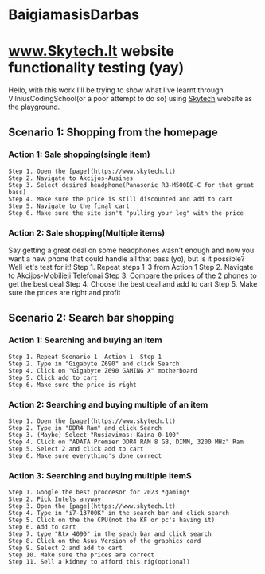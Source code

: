 # BaigiamasisDarbas

# www.Skytech.lt website functionality testing (yay)

Hello, with this work I'll be trying to show what I've learnt through VilniusCodingSchool(or a poor attempt to do so) using [Skytech](https://www.skytech.lt) website as the playground.

## Scenario 1: Shopping from the homepage

### Action 1: Sale shopping(single item)
	Step 1. Open the [page](https://www.skytech.lt)
	Step 2. Navigate to Akcijos-Ausines
	Step 3. Select desired headphone(Panasonic RB-M500BE-C for that great bass)
	Step 4. Make sure the price is still discounted and add to cart
	Step 5. Navigate to the final cart
	Step 6. Make sure the site isn't "pulling your leg" with the price
### Action 2: Sale shopping(Multiple items)
Say getting a great deal on some headphones wasn't enough and now you want a new phone that could handle all that bass (yo), but is it possible? Well let's test for it!
	Step 1. Repeat steps 1-3 from Action 1
	Step 2. Navigate to Akcijos-Mobilieji Telefonai
	Step 3. Compare the prices of the 2 phones to get the best deal
	Step 4. Choose the best deal and add to cart
	Step 5. Make sure the prices are right and profit

## Scenario 2: Search bar shopping
### Action 1: Searching and buying an item
	Step 1. Repeat Scenario 1- Action 1- Step 1
	Step 2. Type in "Gigabyte Z690" and click Search
	Step 4. Click on "Gigabyte Z690 GAMING X" motherboard
	Step 5. Click add to cart
	Step 6. Make sure the price is right
### Action 2: Searching and buying multiple of an item
	Step 1. Open the [page](https://www.skytech.lt)
	Step 2. Type in "DDR4 Ram" and click Search
	Step 3. (Maybe) Select "Rusiavimas: Kaina 0-100"
	Step 4. Click on "ADATA Premier DDR4 RAM 8 GB, DIMM, 3200 MHz" Ram
	Step 5. Select 2 and click add to cart
	Step 6. Make sure everything's done correct
### Action 3: Searching and buying multiple itemS
	Step 1. Google the best proccesor for 2023 *gaming*
	Step 2. Pick Intels anyway
	Step 3. Open the [page](https://www.skytech.lt)
	Step 4. Type in "i7-13700K" in the search bar and click search
	Step 5. Click on the the CPU(not the KF or pc's having it)
	Step 6. Add to cart
	Step 7. type "Rtx 4090" in the seach bar and click search
	Step 8. Click on the Asus Version of the graphics card
	Step 9. Select 2 and add to cart
	Step 10. Make sure the prices are correct
	Step 11. Sell a kidney to afford this rig(optional)
